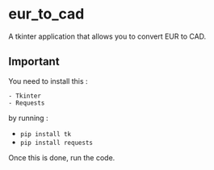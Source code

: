 # eur_to_cad
A tkinter application that allows you to convert EUR to CAD.

## Important
You need to install this :

    - Tkinter
    - Requests
    
by running :

- `pip install tk`
- `pip install requests`

Once this is done, run the code.
